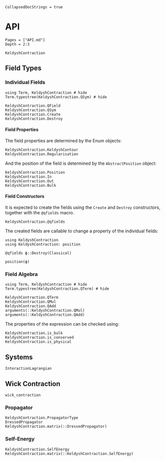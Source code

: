 ```@meta
CollapsedDocStrings = true
```

# API

```@contents
Pages = ["API.md"]
Depth = 2:3
```

```@docs
KeldyshContraction
```

## Field Types

### Individual Fields

```@example API
using Term, KeldyshContraction # hide
Term.typestree(KeldyshContraction.QSym) # hide
```

```@docs
KeldyshContraction.QField
KeldyshContraction.QSym
KeldyshContraction.Create
KeldyshContraction.Destroy
```

#### Field Properties

The field properties are determined by the Enum objects:

```@docs
KeldyshContraction.KeldyshContour
KeldyshContraction.Regularisation
```

And the position of the field is determined by the `AbstractPosition` object:

```@docs
KeldyshContraction.Position
KeldyshContraction.In
KeldyshContraction.Out
KeldyshContraction.Bulk
```

#### Field Constructors

It is expected to create the fields using the `Create` and `Destroy` constructors, together with the `@qfields` macro.

```@docs
KeldyshContraction.@qfields
```

The created fields are callable to change a property of the individual fields:

```@example API
using KeldyshContraction
using KeldyshContraction: position

@qfields ϕ::Destroy(Classical) 

position(ϕ)
```

### Field Algebra

```@example API
using Term, KeldyshContraction # hide
Term.typestree(KeldyshContraction.QTerm) # hide
```

```@docs
KeldyshContraction.QTerm
KeldyshContraction.QMul
KeldyshContraction.QAdd
arguments(::KeldyshContraction.QMul)
arguments(::KeldyshContraction.QAdd)
```

The properties of the expression can be checked using:

```@docs
KeldyshContraction.is_bulk
KeldyshContraction.is_conserved
KeldyshContraction.is_physical
```

## Systems

```@docs
InteractionLagrangian
```

## Wick Contraction
  
```@docs
wick_contraction
```

### Propagator

```@docs
KeldyshContraction.PropagatorType
DressedPropagator
KeldyshContraction.matrix(::DressedPropagator)
```

### Self-Energy

```@docs
KeldyshContraction.SelfEnergy
KeldyshContraction.matrix(::KeldyshContraction.SelfEnergy)
```
